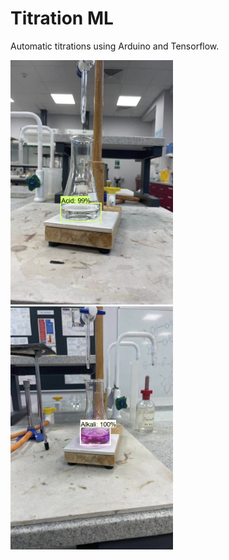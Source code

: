 
# Titration ML

Automatic titrations using Arduino and Tensorflow.

<img src="example1.png" alt="isolated" width="260"/>
<img src="example2.png" alt="isolated" width="260"/>

